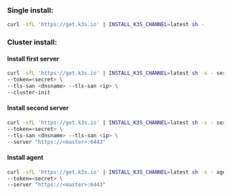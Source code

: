 ### Single install:
```bash
curl -sfL 'https://get.k3s.io' | INSTALL_K3S_CHANNEL=latest sh -
```

### Cluster install:

#### Install first server
```bash
curl -sfL 'https://get.k3s.io' | INSTALL_K3S_CHANNEL=latest sh -s - server \
--token=<secret> \
--tls-san <dnsname> --tls-san <ip> \
--cluster-init
```

#### Install second server
```bash
curl -sfL 'https://get.k3s.io' | INSTALL_K3S_CHANNEL=latest sh -s - server \
--token=<secret> \
--tls-san <dnsname> --tls-san <ip> \
--server "https://<master>:6443"
```

#### Install agent
```bash
curl -sfL 'https://get.k3s.io' | INSTALL_K3S_CHANNEL=latest sh -s - agent \
--token=<secret> \
--server "https://<master>:6443"
```

